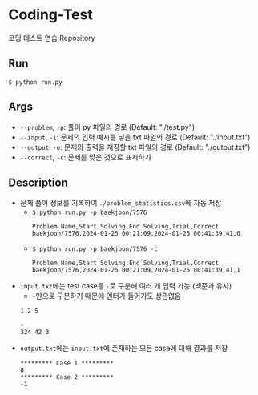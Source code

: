 # Coding-Test
코딩 테스트 연습 Repository
## Run
```
$ python run.py
```
## Args
-  `--problem`, `-p`: 풀이 py 파일의 경로 (Default: "./test.py") 
-  `--input`, `-i`: 문제의 입력 예시를 넣을 txt 파일의 경로 (Default: "./input.txt")
-  `--output`, `-o`: 문제의 출력을 저장할 txt 파일의 경로 (Default: "./output.txt")
-  `--correct`, `-c`: 문제를 맞은 것으로 표시하기
## Description
- 문제 풀이 정보를 기록하여 `./problem_statistics.csv`에 자동 저장
  - `$ python run.py -p baekjoon/7576`
    ```
    Problem Name,Start Solving,End Solving,Trial,Correct
    baekjoon/7576,2024-01-25 00:21:09,2024-01-25 00:41:39,41,0
    ```
  - `$ python run.py -p baekjoon/7576 -c`
    ```
    Problem Name,Start Solving,End Solving,Trial,Correct
    baekjoon/7576,2024-01-25 00:21:09,2024-01-25 00:41:39,41,1
    ```
- `input.txt`에는 test case를 `-`로 구분해 여러 개 입력 가능 (백준과 유사)
  - `-`만으로 구분하기 때문에 엔터가 들어가도 상관없음   
  ```
  1 2 5
  
  -
  324 42 3
  ```
- `output.txt`에는 `input.txt`에 존재하는 모든 case에 대해 결과를 저장
  ```
  ********* Case 1 *********
  8
  ********* Case 2 *********
  -1
  ```
